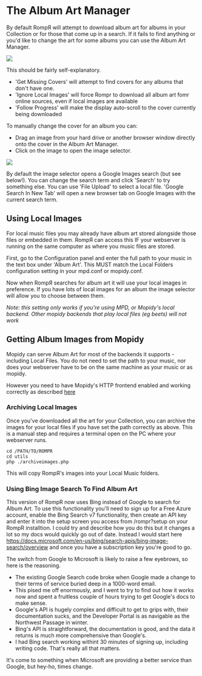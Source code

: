 # The Album Art Manager

By default RompЯ will attempt to download album art for albums in your Collection or for those that come up in a search. If it fails to find anything or you'd like to change the art for some albums you can use the Album Art Manager.

![](images/albumart.png)

This should be fairly self-explanatory.

* 'Get Missing Covers' will attempt to find covers for any albums that don't have one.
* 'Ignore Local Images' will force Rompr to download all album art fomr online sources, even if local images are available
* 'Follow Progress' will make the display auto-scroll to the cover currently being downloaded

To manually change the cover for an album you can:

* Drag an image from your hard drive or another browser window directly onto the cover in the Album Art Manager.
* Click on the image to open the image selector.

![](images/albumart2.png)

By default the image selector opens a Google Images search (but see below!). You can change the search term and click 'Search' to try something else. You can use 'File Upload' to select a local file. 'Google Search In New Tab' will open a new browser tab on Google Images with the current search term.

## Using Local Images

For local music files you may already have album art stored alongside those files or embedded in them. RompЯ can access this IF your webserver is running on the same computer as where you music files are stored.

First, go to the Configuration panel and enter the full path to your music in the text box under 'Album Art'. This MUST match the Local Folders configuration setting in your mpd.conf or mopidy.conf.

Now when RompЯ searches for album art it will use your local images in preference. If you have lots of local images for an album the image selector will allow you to choose between them.

_Note: this setting only works if you're using MPD, or Mopidy's local backend. Other mopidy backends that play local files (eg beets) will not work_

## Getting Album Images from Mopidy

Mopidy can serve Album Art for most of the backends it supports - including Local Files. You do not need to set the path to your music, nor does your webserver have to be on the same machine as your music or as mopidy.

However you need to have Mopidy's HTTP frontend enabled and working correctly as described [here](/RompR/Rompr-And-Mopidy)

### Archiving Local Images

Once you've downloaded all the art for your Collection, you can archive the images for your local files if you have set the path correctly as above. This is a manual step and requires a terminal open on the PC where your webserver runs.

    cd /PATH/TO/ROMPR
    cd utils
    php ./archiveimages.php

This will copy RompЯ's images into your Local Music folders.

### Using Bing Image Search To Find Album Art

This version of RompR now uses Bing instead of Google to search for Album Art. To use this functionality you'll need to sign up for a Free Azure account, enable the
Bing Search v7 functionality, then create an API key and enter it into the setup screen you access from /rompr?setup on your RompR installtion. I could try and describe
how you do this but it changes a lot so my docs would quickly go out of date. Instead I would start here https://docs.microsoft.com/en-us/bing/search-apis/bing-image-search/overview
and once you have a subscription key you're good to go.

The switch from Google to Microsoft is likely to raise a few eyebrows, so here is the reasoning.

* The existing Google Search code broke when Google made a change to their terms of service buried deep in a 1000-word email.
* This pised me off enormously, and I went to try to find out how it works now and spent a fruitless couple of hours trying to get Google's docs to make sense.
* Google's API is hugely complex and difficult to get to grips with, their documentation sucks, and the Developer Portal is as navigable as the Northwest Passage in winter.
* Bing's API is straightforward, the documentation is good, and the data it returns is much more comprehensive than Google's.
* I had Bing search working withint 30 minutes of signing up, including writing code. That's really all that matters.

It's come to something when Microsoft are providing a better service than Google, but hey-ho, times change.
